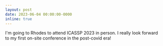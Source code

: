 ```yaml
---
layout: post
date: 2023-06-04 00:00:00-0000
inline: true
---
```


I'm going to Rhodes to attend ICASSP 2023 in person. I really look forward to my first on-site conference in the post-covid era!